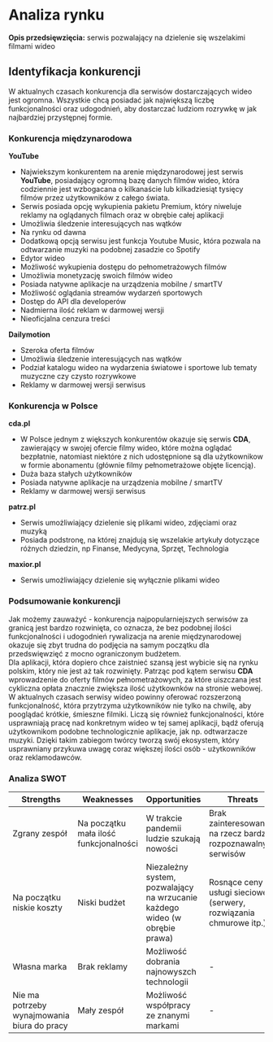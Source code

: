 # Analiza rynku
**Opis przedsięwzięcia:** serwis pozwalający na dzielenie się wszelakimi filmami wideo

## Identyfikacja konkurencji
W aktualnych czasach konkurencja dla serwisów dostarczających wideo jest ogromna. 
Wszystkie chcą posiadać jak największą liczbę funkcjonalności oraz udogodnień, aby dostarczać ludziom rozrywkę w jak najbardziej przystępnej formie.

### Konkurencja międzynarodowa
**YouTube**
* Najwiekszym konkurentem na arenie międzynarodowej jest serwis **YouTube**, posiadający ogromną bazę danych filmów wideo, która codziennie jest wzbogacana o kilkanaście lub kilkadziesiąt tysięcy filmów przez użytkowników z całego świata.
* Serwis posiada opcję wykupienia pakietu Premium, który niweluje reklamy na oglądanych filmach oraz w obrębie całej aplikacji
* Umożliwia śledzenie interesujących nas wątków
* Na rynku od dawna
* Dodatkową opcją serwisu jest funkcja Youtube Music, która pozwala na odtwarzanie muzyki na podobnej zasadzie co Spotify
* Edytor wideo
* Możliwość wykupienia dostępu do pełnometrażowych filmów
* Umożliwia monetyzację swoich filmów wideo
* Posiada natywne aplikacje na urządzenia mobilne / smartTV
* Możliwość oglądania streamów wydarzeń sportowych
* Dostęp do API dla developerów
* Nadmierna ilość reklam w darmowej wersji
* Nieoficjalna cenzura treści

**Dailymotion**
* Szeroka oferta filmów
* Umożliwia śledzenie interesujących nas wątków
* Podział katalogu wideo na wydarzenia światowe i sportowe lub tematy muzyczne czy czysto rozrywkowe
* Reklamy w darmowej wersji serwisus

### Konkurencja w Polsce
**cda.pl**
* W Polsce jednym z większych konkurentów okazuje się serwis **CDA**, zawierający w swojej ofercie filmy wideo, które można oglądać bezpłatnie, natomiast niektóre z nich udostępnione są dla użytkownikow w formie abonamentu (głównie filmy pełnometrażowe objęte licencją).
* Duża baza stałych użytkowników
* Posiada natywne aplikacje na urządzenia mobilne / smartTV
* Reklamy w darmowej wersji serwisus

**patrz.pl**
* Serwis umożliwiający dzielenie się plikami wideo, zdjęciami oraz muzyką
* Posiada podstronę, na której znajdują się wszelakie artykuły dotyczące różnych dziedzin, np Finanse, Medycyna, Sprzęt, Technologia

**maxior.pl**
* Serwis umożliwiający dzielenie się wyłącznie plikami wideo

### Podsumowanie konkurencji
Jak możemy zauważyć - konkurencja najpopularniejszych serwisów za granicą jest bardzo rozwinięta, co oznacza, że bez podobnej ilości funkcjonalności i udogodnień rywalizacja na arenie międzynarodowej okazuje się zbyt trudna do podjęcia na samym początku dla przedswięwzięć z mocno ograniczonym budżetem. <br>
Dla aplikacji, która dopiero chce zaistnieć szansą jest wybicie się na rynku polskim, który nie jest aż tak rozwinięty. Patrząc pod kątem serwisu **CDA** wprowadzenie do oferty filmów pełnometrażowych, za które uiszczana jest cykliczna opłata znacznie zwiększa ilość użytkownków na stronie webowej. W aktualnych czasach serwisy wideo powinny oferować rozszerzoną funkcjonalność, która przytrzyma użytkowników nie tylko na chwilę, aby pooglądać krótkie, śmieszne filmiki. Liczą się również funkcjonalności, które usprawniają pracę nad konkretnym wideo w tej samej aplikacji, bądź oferują użytkownikom podobne technologicznie aplikacje, jak np. odtwarzacze muzyki. Dzięki takim zabiegom twórcy tworzą swój ekosystem, który usprawniany przykuwa uwagę coraz większej ilości osób - użytkowników oraz reklamodawców.

### Analiza SWOT

Strengths | Weaknesses | Opportunities | Threats |
--- | --- | --- | --- |
Zgrany zespół | Na początku mała ilość funkcjonalności | W trakcie pandemii ludzie szukają nowości | Brak zainteresowania na rzecz bardziej rozpoznawalnych serwisów |
Na początku niskie koszty | Niski budżet | Niezależny system, pozwalający na wrzucanie każdego wideo (w obrębie prawa) | Rosnące ceny za usługi sieciowe (serwery, rozwiązania chmurowe itp.) |
Własna marka | Brak reklamy | Możliwość dobrania najnowyszch technologii | - |
Nie ma potrzeby wynajmowania biura do pracy | Mały zespół | Możliwość współpracy ze znanymi markami | - |
